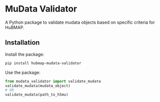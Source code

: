 # MuData Validator

A Python package to validate mudata objects based on specific criteria for HuBMAP.

## Installation

Install the package:
```bash
pip install hubmap-mudata-validator
```

Use the package:
```python
from mudata_validator import validate_mudata
validate_mudata(mudata_object)
# OR
validate_mudata(path_to_h5mu)
```
